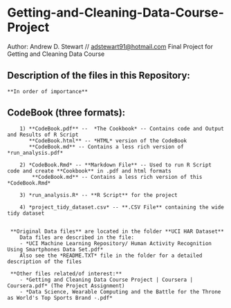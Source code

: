 # Getting-and-Cleaning-Data-Course-Project
Author:  Andrew D. Stewart // adstewart91@hotmail.com
Final Project for Getting and Cleaning Data Course

## Description of the files in this Repository:
    **In order of importance**
    
##    CodeBook (three formats):
        1) **CodeBook.pdf** --  *The Cookbook* -- Contains code and Output and Results of R Script
           **CodeBook.html** -- *HTML* version of the CodeBook
           **CodeBook.md** -- Contains a less rich version of *run_analysis.pdf*
                
        2) *CodeBook.Rmd* -- **Markdown File** -- Used to run R Script code and create **Cookbook** in .pdf and html formats
            **CodeBook.md** -- Contains a less rich version of this *CodeBook.Rmd*
        
        3) *run_analysis.R* -- **R Script** for the project
        
        4) *project_tidy_dataset.csv* -- **.CSV File** containing the wide tidy dataset
        
        
     **Original Data files** are located in the folder **UCI HAR Dataset**
        Data files are described in the file:
        - *UCI Machine Learning Repository/ Human Activity Recognition Using Smartphones Data Set.pdf*
        Also see the *README.TXT* file in the folder for a detailed description of the files
     
     **Other files related/of interest:**
        - *Getting and Cleaning Data Course Project | Coursera | Coursera.pdf* (The Project Assignment) 
        - *Data Science, Wearable Computing and the Battle for the Throne as World's Top Sports Brand -.pdf*
        